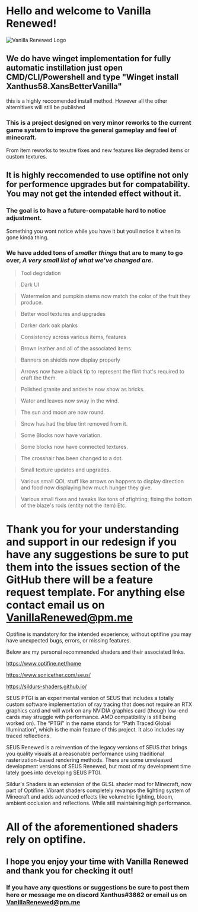 
# Hello and welcome to Vanilla Renewed! 

![Vanilla Renewed Logo](https://user-images.githubusercontent.com/66909997/139557610-8005dc86-4a37-46fd-8544-320ee78941a4.png)

## We do have winget implementation for fully automatic instillation just open CMD/CLI/Powershell and type "Winget install Xanthus58.XansBetterVanilla"
this is a highly reccomended install method. However all the other alternitives will still be published

### This is a project designed on very minor reworks to the current game system to improve the general gameplay and feel of minecraft.
From item reworks to texutre fixes and new features like degraded items or custom textures.

## It is highly reccomended to use optifine not only for performence upgrades but for compatability. You may not get the intended effect without it.

### The goal is to have a future-compatable hard to notice adjustment. 
Something you wont notice while you have it but youll notice it when its gone kinda thing. 

### We have added tons of *smaller things* that are to many to go over, *A very small list of what we've changed are.*
>Tool degridation

>Dark UI

>Watermelon and pumpkin stems now match the color of the fruit they produce.

>Better wool textures and upgrades

>Darker dark oak planks

>Consistency across various items, features

>Brown leather and all of the associated items.

>Banners on shields now display properly

>Arrows now have a black tip to represent the flint that's required to craft the them.

>Polished granite and andesite now show as bricks. 

>Water and leaves now sway in the wind.

>The sun and moon are now round.

>Snow has had the blue tint removed from it.

>Some Blocks now have variation.

>Some blocks now have connected textures.

>The crosshair has been changed to a dot.

>Small texture updates and upgrades.

>Various small QOL stuff like arrows on hoppers to display direction and food now displaying how much hunger they give.

>Various small fixes and tweaks like tons of zfighting; fixing the bottom of the blaze's rods (entity not the item) Etc.

# Thank you for your understanding and support in our redesign if you have any suggestions be sure to put them into the issues section of the GitHub there will be a feature request template. For anything else contact email us on VanillaRenewed@pm.me

Optifine is mandatory for the intended experience; without optifine you may have unexpected bugs, errors, or missing features.

Below are my personal recommended shaders and their associated links.

https://www.optifine.net/home

https://www.sonicether.com/seus/

https://sildurs-shaders.github.io/

SEUS PTGI is an experimental version of SEUS that includes a totally custom software implementation of ray tracing that does not require an RTX graphics card and will work on any NVIDIA graphics card (though low-end cards may struggle with performance. AMD compatibility is still being worked on). The “PTGI” in the name stands for “Path Traced Global Illumination”, which is the main feature of this project. It also includes ray traced reflections.

SEUS Renewed is a reinvention of the legacy versions of SEUS that brings you quality visuals at a reasonable performance using traditional rasterization-based rendering methods. There are some unreleased development versions of SEUS Renewed, but most of my development time lately goes into developing SEUS PTGI.

Sildur's Shaders is an extension of the GLSL shader mod for Minecraft, now part of Optifine.
Vibrant shaders completely revamps the lighting system of Minecraft and adds advanced effects like volumetric lighting, bloom, ambient occlusion and reflections. While still maintaining high performance.

# All of the aforementioned shaders rely on optifine.


## I hope you enjoy your time with Vanilla Renewed and thank you for checking it out! 
### If you have any questions or suggestions be sure to post them here or message me on discord Xanthus#3862 or email us on VanillaRenewed@pm.me